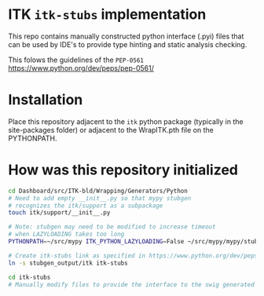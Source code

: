 # ITK `itk-stubs` implementation

This repo contains manually constructed python interface (.pyi) files that can be
used by IDE's to provide type hinting and static analysis checking.

This folows the guidelines of the `PEP-0561` https://www.python.org/dev/peps/pep-0561/

# Installation
Place this repository adjacent to the `itk` python package (typically in the site-packages folder) or adjacent to the
WrapITK.pth file on the PYTHONPATH.

# How was this repository initialized

```bash
cd Dashboard/src/ITK-bld/Wrapping/Generators/Python
# Need to add empty __init__.py so that mypy stubgen
# recognizes the itk/support as a subpackage
touch itk/support/__init__.py

# Note: stubgen may need to be modified to increase timeout
# when LAZYLOADING takes too long
PYTHONPATH=~/src/mypy ITK_PYTHON_LAZYLOADING=False ~/src/mypy/mypy/stubgen.py -p itk -o stubgen_output

# Create itk-stubs link as specified in https://www.python.org/dev/peps/pep-0561/
ln -s stubgen_output/itk itk-stubs

cd itk-stubs
# Manually modify files to provide the interface to the swig generated code.
```
